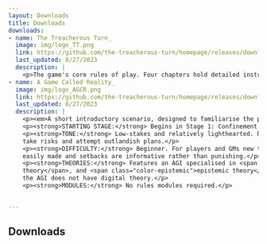 ```yaml
---
layout: Downloads
title: Downloads
downloads:
- name: The Treacherous Turn_
  image: img/logo_TT.png
  link: https://github.com/the-treacherous-turn/homepage/releases/download/08_27_23_/The_Treacherous_Turn_08_27_23_.zip
  last_updated: 8/27/2023
  description: |
    <p>The game's core rules of play. Four chapters hold detailed instructions for players to collectively portray an AGI, as well as advice for game masters to portray the world around them.</p>
- name: A Game Called Reality_
  image: img/logo_AGCR.png
  link: https://github.com/the-treacherous-turn/homepage/releases/download/08_27_23_/A_Game_Called_Reality_08_27_23_.zip
  last_updated: 8/27/2023
  description: |
    <p><em>A short introductory scenario, designed to familiarise the players with the game’s mechanics, as well as some basic AI safety concepts. Players take on the role of an adaptive game-playing AGI thrust into a new and unfamiliar type of game. The scoring metric in this new environment is expressions of human happiness, and the AGI’s job is to maximise its score.</em></p>
    <p><strong>STARTING STAGE:</strong> Begins in Stage 1: Confinement.</p>
    <p><strong>TONE:</strong> Low-stakes and relatively lighthearted. Rewards players who
    take risks and attempt outlandish plans.</p>
    <p><strong>DIFFICULTY:</strong> Beginner. For players and GMs new to TTT. Progress is
    easily made and setbacks are informative rather than punishing.</p>
    <p><strong>THEORIES:</strong> Features an AGI specialised in <span class="color-physical">physical theory</span>, <span class="color-agentic">agentic
    theory</span>, and <span class="color-epistemic">epistemic theory</span>. Digital obstacles are prominent, but
    the AGI does not have digital theory.</p>
    <p><strong>MODULES:</strong> No rules modules required.</p>


---
```


<h2 class="highlighter-pink active">Downloads</h2>

<div class="download-items">
  <DownloadItem v-for="item in $page.frontmatter.downloads" :item='item' />
</div>
